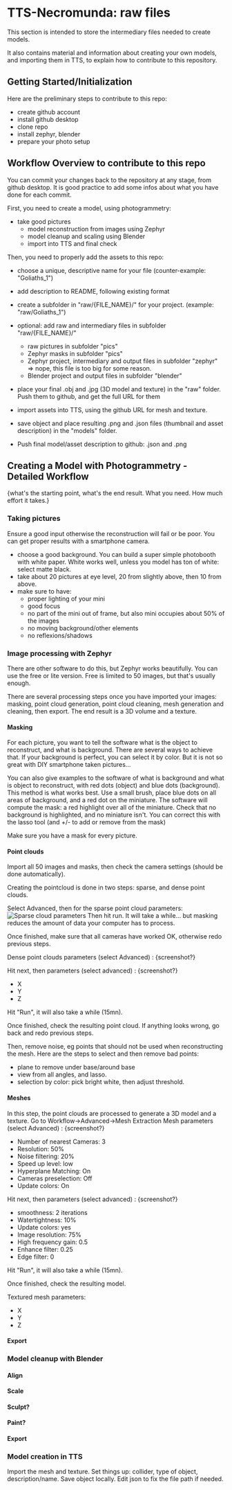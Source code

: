 # TTS-Necromunda: raw files
This section is intended to store the intermediary files needed to create models.

It also contains material and information about creating your own models, and importing them in TTS, to explain how to contribute to this repository.

## Getting Started/Initialization
Here are the preliminary steps to contribute to this repo:
- create github account
- install github desktop
- clone repo
- install zephyr, blender
- prepare your photo setup

## Workflow Overview to contribute to this repo
You can commit your changes back to the repository at any stage, from github desktop. It is good practice to add some infos about what you have done for each commit.

First, you need to create a model, using photogrammetry:
- take good pictures
  - model reconstruction from images using Zephyr
  - model cleanup and scaling using Blender
  - import into TTS and final check

Then, you need to properly add the assets to this repo:
- choose a unique, descriptive name for your file (counter-example: "Goliaths_1")
- add description to README, following existing format
- create a subfolder in "raw/{FILE_NAME}/" for your project. (example: "raw/Goliaths_1")
- optional: add raw and intermediary files in subfolder "raw/{FILE_NAME}/"
	- raw pictures in subfolder "pics"
	- Zephyr masks in subfolder "pics"
	- Zephyr project, intermediary and output files in subfolder "zephyr" => nope, this file is too big for some reason.
	- Blender project and output files in subfolder "blender"
	
- place your final .obj and .jpg (3D model and texture) in the "raw" folder. Push them to github, and get the full URL for them
- import assets into TTS, using the github URL for mesh and texture.
- save object and place resulting .png and .json files (thumbnail and asset description) in the "models" folder.
- Push final model/asset description to github: .json and .png

## Creating a Model with Photogrammetry - Detailed Workflow
{what's the starting point, what's the end result. What you need. How much effort it takes.}

### Taking pictures
Ensure a good input otherwise the reconstruction will fail or be poor. You can get proper results with a smartphone camera.
- choose a good background. You can build a super simple photobooth with white paper. White works well, unless you model has ton of white: select matte black.
- take about 20 pictures at eye level, 20 from slightly above, then 10 from above.
- make sure to have:
  - proper lighting of your mini
  - good focus
  - no part of the mini out of frame, but also mini occupies about 50% of the images
  - no moving background/other elements
  - no reflexions/shadows

### Image processing with Zephyr
There are other software to do this, but Zephyr works beautifully. You can use the free or lite version. Free is limited to 50 images, but that's usually enough.

There are several processing steps once you have imported your images: masking, point cloud generation, point cloud cleaning, mesh generation and cleaning, then export.
The end result is a 3D volume and a texture.

#### Masking
For each picture, you want to tell the software what is the object to reconstruct, and what is background. There are several ways to achieve that.
If your background is perfect, you can select it by color. But it is not so great with DIY smartphone taken pictures...

You can also give examples to the software of what is background and what is object to reconstruct, with red dots (object) and blue dots (background).
This method is what works best. Use a small brush, place blue dots on all areas of background, and a red dot on the miniature.
The software will compute the mask: a red highlight over all of the miniature. Check that no background is highlighted, and no miniature isn't.
You can correct this with the lasso tool (and +/- to add or remove from the mask)

Make sure you have a mask for every picture.
#### Point clouds
Import all 50 images and masks, then check the camera settings (should be done automatically).

Creating the pointcloud is done in two steps: sparse, and dense point clouds.

Select Advanced, then for the sparse point cloud parameters:
![Sparse cloud parameters](https://github.com/Mautibusu/TTS-Necromunda/tree/main/doc/doc-scrnsht_sparse-params1.png?raw=true)
Then hit run. It will take a while... but masking reduces the amount of data your computer has to process.

Once finished, make sure that all cameras have worked OK, otherwise redo previous steps.

Dense point clouds parameters (select Advanced) :
{screenshot?}

Hit next, then parameters (select advanced) :
{screenshot?}
- X
- Y
- Z

Hit "Run", it will also take a while (15mn).

Once finished, check the resulting point cloud. If anything looks wrong, go back and redo previous steps.


Then, remove noise, eg points that should not be used when reconstructing the mesh.
Here are the steps to select and then remove bad points:
- plane to remove under base/around base
- view from all angles, and lasso.
- selection by color: pick bright white, then adjust threshold.


#### Meshes
In this step, the point clouds are processed to generate a 3D model and a texture.
Go to Workflow->Advanced->Mesh Extraction
Mesh parameters (select Advanced) :
{screenshot?}
- Number of nearest Cameras: 3
- Resolution: 50%
- Noise filtering: 20%
- Speed up level: low
- Hyperplane Matching: On
- Cameras preselection: Off
- Update colors: On

Hit next, then parameters (select advanced) :
{screenshot?}
- smoothness: 2 iterations
- Watertightness: 10%
- Update colors: yes
- Image resolution: 75%
- High frequency gain: 0.5
- Enhance filter: 0.25
- Edge filter: 0

Hit "Run", it will also take a while (15mn).

Once finished, check the resulting model.


Textured mesh parameters:
- X 
- Y
- Z

#### Export

### Model cleanup with Blender

#### Align

#### Scale

#### Sculpt?

#### Paint?

#### Export

### Model creation in TTS

Import the mesh and texture.
Set things up: collider, type of object, description/name.
Save object locally.
Edit json to fix the file path if needed.
